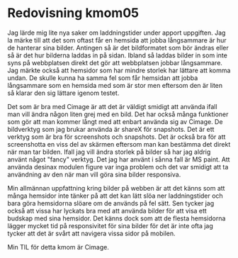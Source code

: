 ---
---
Redovisning kmom05
=========================

Jag lärde mig lite nya saker om laddningstider under apport uppgiften. Jag la märke till att det som oftast får en hemsida att jobba långsammare är hur de hanterar sina bilder. Antingen så är det bildformatet som bör ändras eller så är det hur bilderna laddas in på sidan. Ibland så laddas bilder in som inte syns på webbplatsen direkt det gör att webbplatsen jobbar långsammare. Jag märkte också att hemsidor som har mindre storlek har lättare att komma undan. De skulle kunna ha samma fel som får hemsidan att jobba långsammare som en hemsida med som är stor men eftersom den är liten så klarar den sig lättare igenom testet.

Det som är bra med Cimage är att det är väldigt smidigt att använda ifall man vill ändra någon liten grej med en bild. Det har också många funktioner som gör att man kommer långt med att enbart använda sig av Cimage. De bildverktyg som jag brukar använda är shareX för snapshots. Det är ett verktyg som är bra för screenshots och snapshots. Det är också bra för att screenshotta en viss del av skärmen eftersom man kan bestämma det direkt när man tar bilden. Ifall jag vill ändra storlek på bilder så har jag aldrig använt något "fancy" verktyg. Det jag har använt i sånna fall är MS paint. Att använda desinax modulen figure var inga problem och det var smidigt att ta användning av den när man vill göra sina bilder responsiva.

Min allmännan uppfattning kring bilder på webben är att det känns som att många hemsidor inte tänker på att det kan lätt slöa ner laddningstider och bara göra hemsidorna slöare om de används på fel sätt. Sen tycker jag också att vissa har lyckats bra med att använda bilder för att visa ett budskap med sina hemsidor. Det känns dock som att de flesta hemsidorna lägger mycket tid på responsivitet för sina bilder för det är inte ofta jag tycker att det är svårt att navigera vissa sidor på mobilen.

Min TIL för detta kmom är Cimage.

